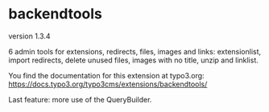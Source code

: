# backendtools

version 1.3.4

6 admin tools for extensions, redirects, files, images and links:
extensionlist, import redirects, delete unused files, images with no title, unzip and linklist.

You find the documentation for this extension at typo3.org:
https://docs.typo3.org/typo3cms/extensions/backendtools/

Last feature: more use of the QueryBuilder.